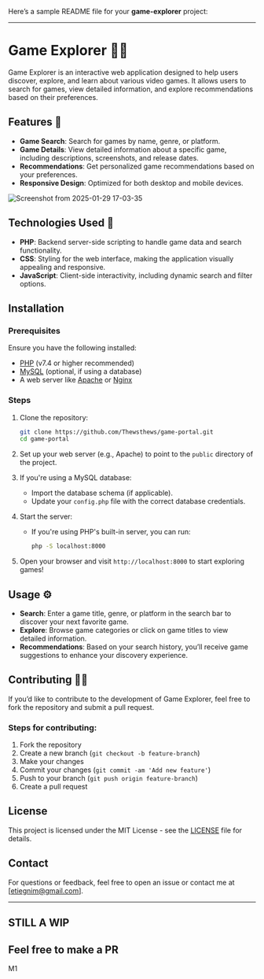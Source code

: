 Here’s a sample README file for your **game-explorer** project:

---

# Game Explorer 😶‍🌫️

Game Explorer is an interactive web application designed to help users discover, explore, and learn about various video games. It allows users to search for games, view detailed information, and explore recommendations based on their preferences.

## Features 📓

- **Game Search**: Search for games by name, genre, or platform.
- **Game Details**: View detailed information about a specific game, including descriptions, screenshots, and release dates.
- **Recommendations**: Get personalized game recommendations based on your preferences.
- **Responsive Design**: Optimized for both desktop and mobile devices.

![Screenshot from 2025-01-29 17-03-35](https://github.com/user-attachments/assets/d52c248d-4877-44cb-9ea5-5e4849677555)

## Technologies Used 🔧

- **PHP**: Backend server-side scripting to handle game data and search functionality.
- **CSS**: Styling for the web interface, making the application visually appealing and responsive.
- **JavaScript**: Client-side interactivity, including dynamic search and filter options.

## Installation 

### Prerequisites

Ensure you have the following installed:

- [PHP](https://www.php.net/downloads.php) (v7.4 or higher recommended)
- [MySQL](https://dev.mysql.com/downloads/) (optional, if using a database)
- A web server like [Apache](https://httpd.apache.org/) or [Nginx](https://nginx.org/en/)

### Steps

1. Clone the repository:

    ```bash
    git clone https://github.com/Thewsthews/game-portal.git
    cd game-portal
    ```

2. Set up your web server (e.g., Apache) to point to the `public` directory of the project.

3. If you're using a MySQL database:
    - Import the database schema (if applicable).
    - Update your `config.php` file with the correct database credentials.

4. Start the server:
    - If you're using PHP's built-in server, you can run:
      ```bash
      php -S localhost:8000
      ```

5. Open your browser and visit `http://localhost:8000` to start exploring games!

## Usage ⚙️

- **Search**: Enter a game title, genre, or platform in the search bar to discover your next favorite game.
- **Explore**: Browse game categories or click on game titles to view detailed information.
- **Recommendations**: Based on your search history, you’ll receive game suggestions to enhance your discovery experience.

## Contributing 🤝🏾

If you’d like to contribute to the development of Game Explorer, feel free to fork the repository and submit a pull request.

### Steps for contributing:

1. Fork the repository
2. Create a new branch (`git checkout -b feature-branch`)
3. Make your changes
4. Commit your changes (`git commit -am 'Add new feature'`)
5. Push to your branch (`git push origin feature-branch`)
6. Create a pull request

## License

This project is licensed under the MIT License - see the [LICENSE](LICENSE) file for details.

## Contact

For questions or feedback, feel free to open an issue or contact me at [etiegnim@gmail.com].

---
## STILL A WIP

## Feel free to make a PR

M1
